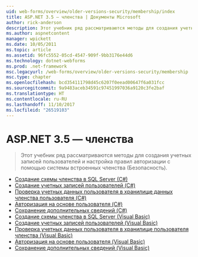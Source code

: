 ```yaml
---
uid: web-forms/overview/older-versions-security/membership/index
title: ASP.NET 3.5 — членства | Документы Microsoft
author: rick-anderson
description: Этот учебник ряд рассматриваются методы для создания учетных записей пользователей и настройка правил авторизации с помощью системы встроенных членства (Безопасность).
ms.author: aspnetcontent
manager: wpickett
ms.date: 10/05/2011
ms.topic: article
ms.assetid: 96fc5552-05cd-4547-909f-9bb3176e44d6
ms.technology: dotnet-webforms
ms.prod: .net-framework
msc.legacyurl: /web-forms/overview/older-versions-security/membership
msc.type: chapter
ms.openlocfilehash: bcd354111798d45c6207f0eead00647f6a031fcc
ms.sourcegitcommit: 9a9483aceb34591c97451997036a9120c3fe2baf
ms.translationtype: HT
ms.contentlocale: ru-RU
ms.lasthandoff: 11/10/2017
ms.locfileid: "26519103"
---
```

<a name="aspnet-35---membership"></a>ASP.NET 3.5 — членства
====================
> Этот учебник ряд рассматриваются методы для создания учетных записей пользователей и настройка правил авторизации с помощью системы встроенных членства (Безопасность).


- [Создание схемы членства в SQL Server (C#)](creating-the-membership-schema-in-sql-server-cs.md)
- [Создание учетных записей пользователей (C#)](creating-user-accounts-cs.md)
- [Проверка учетных данных пользователя в хранилище данных членства пользователя (C#)](validating-user-credentials-against-the-membership-user-store-cs.md)
- [Авторизация на основе пользователя (C#)](user-based-authorization-cs.md)
- [Сохранение дополнительных сведений (C#)](storing-additional-user-information-cs.md)
- [Создание схемы членства в SQL Server (Visual Basic)](creating-the-membership-schema-in-sql-server-vb.md)
- [Создание учетных записей пользователей (Visual Basic)](creating-user-accounts-vb.md)
- [Проверка учетных данных пользователя в хранилище пользователя членства (Visual Basic)](validating-user-credentials-against-the-membership-user-store-vb.md)
- [Авторизация на основе пользователя (Visual Basic)](user-based-authorization-vb.md)
- [Сохранение дополнительных сведений (Visual Basic)](storing-additional-user-information-vb.md)
